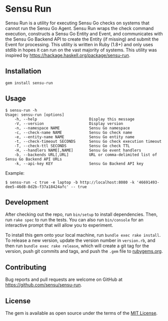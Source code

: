 # Sensu Run

Sensu Run is a utility for executing Sensu Go checks on systems that
cannot run the Sensu Go Agent. Sensu Run wraps the check command
execution, constructs a Sensu Go Entity and Event, and communicates
with the Sensu Go Backend API to create the Entity (if missing) and
submit the Event for processing. This utility is written in Ruby
(1.8+) and only uses stdlib in hopes it can run on the vast majority
of systems. This utility was inspired by
https://hackage.haskell.org/package/sensu-run.

## Installation

```
gem install sensu-run
```

## Usage

```
$ sensu-run -h
Usage: sensu-run [options]
    -h, --help                       Display this message
    -V, --version                    Display version
    -n, --namespace NAME             Sensu Go namespace
    -c, --check-name NAME            Sensu Go check name
    -e, --entity-name NAME           Sensu Go entity name
    -t, --check-timeout SECONDS      Sensu Go check execution timeout
    -T, --check-ttl SECONDS          Sensu Go check TTL
    -H, --handlers NAME[,NAME]       Sensu Go event handlers
    -b, --backends URL[,URL]         URL or comma-delimited list of Sensu Go Backend API URLs
    -k, --api-key KEY                Sensu Go Backend API key
```

Example:

```
$ sensu-run -c true -e laptop -b http://localhost:8080 -k '46691493-dee5-46d8-8d2b-f37a18424afc' -- true
```

## Development

After checking out the repo, run `bin/setup` to install dependencies. Then, run `rake spec` to run the tests. You can also run `bin/console` for an interactive prompt that will allow you to experiment.

To install this gem onto your local machine, run `bundle exec rake install`. To release a new version, update the version number in `version.rb`, and then run `bundle exec rake release`, which will create a git tag for the version, push git commits and tags, and push the `.gem` file to [rubygems.org](https://rubygems.org).

## Contributing

Bug reports and pull requests are welcome on GitHub at https://github.com/sensu/sensu-run.

## License

The gem is available as open source under the terms of the [MIT License](https://opensource.org/licenses/MIT).
